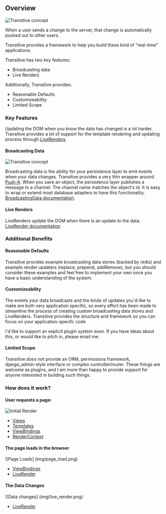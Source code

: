 ## Overview

![Transitive concept](img/concept.png)

When a user sends a change to the server, that change is automatically pushed out to other users.

Transitive provides a framework to help you build these kind of "real-time" applications.

Transitive has two key features:

  * Broadcasting data
  * Live Renders

Additionally, Transitive provides:

  * Reasonable Defaults
  * Customizeability
  * Limited Scope

### Key Features

 Updating the DOM when you know the data has changed is a lot harder.  Transitive provides a lot of support for the template rendering and updating process through [LiveRenders](views.html#liveRender).

#### Broadcasting Data

![Transitive concept](img/broadcasting_data.png)

Broadcasting data is the ability for your persistence layer to emit events when your data changes.  Transitive provides a very thin wrapper around [Push-It](http://github.com/aaronblohowiak/Push-It).  When you save an object, the persistence layer publishes a message to a channel.  The channel name matches the object's id.  It is easy to wrap or extend most database adapters to have this functionality. [BroadcastingData documentation](persistence.html#broadcasting_Data).

#### Live Renders

LiveRenders update the DOM when there is an update to the data. [LiveRender documentation](views.html#liveRender) 

### Additional Benefits

#### Reasonable Defaults

Transitive provides example broadcasting data stores (backed by redis) and example render updaters (replace, prepend, addRemove), but you should consider these examples and feel free to implement your own once you have a basic understanding of the system.

#### Customizeability

The events your data broadcasts and the kinds of updates you'd like to make are both very application specific, so every effort has been made to streamline the process of creating custom broadcasting data stores and LiveRenders.  Transitive provides the structure and framework so you can focus on your application-specifc code

I'd like to support an explicit plugin system soon.  If you have ideas about this, or would like to pitch in, please email me.

#### Limited Scope

Transitive *does not* provide an ORM, permissions framework, django_admin-style interface or complex controller/router.  These things are welcome as plugins, and I am more than happy to provide support for anyone interested in building such things.

### How does it work?

#### User requests a page:
![Initial Render](img/page_render.png)
 
 * [Views](views.html)
 * [Templates](views.html#templates)
 * [ViewBindings](views.html#viewBinding)
 * [RenderContext](views.html#renderContext)


#### The page loads in the browser
![Page Loads] (img/page_load.png)

 * [ViewBindings](views.html#viewBinding)
 * [LiveRender](views.html#liveRender)

#### The Data Changes
![Data changes] (img/live_render.png)

 * [LiveRender](views.html#liveRender)
